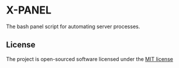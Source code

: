 # X-PANEL
The bash panel script for automating server processes.

## License
The project is open-sourced software licensed under the [MIT license](https://github.com/lukasbecvar/x-panel/blob/main/LICENSE)
